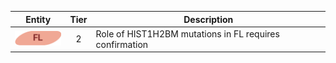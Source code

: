 |Entity|Tier|Description              |
|:----:|:----:|------------------------------|
|![FL](images/icons/FL_tier2.png) | 2 | Role of HIST1H2BM mutations in FL requires confirmation|
